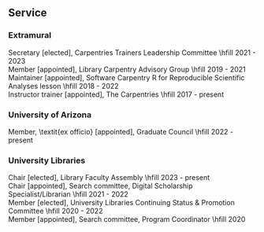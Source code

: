 ## Service

### Extramural

Secretary [elected], Carpentries Trainers Leadership Committee \hfill 2021 - 2023  
Member [appointed], Library Carpentry Advisory Group \hfill 2019 - 2021  
Maintainer [appointed], Software Carpentry R for Reproducible Scientific Analyses lesson \hfill 2018 - 2022  
Instructor trainer [appointed], The Carpentries \hfill 2017 - present  

### University of Arizona

Member, \textit{ex officio} [appointed], Graduate Council \hfill 2022 - present  

### University Libraries

Chair [elected], Library Faculty Assembly \hfill 2023 - present  
Chair [appointed], Search committee, Digital Scholarship Specialist/Librarian \hfill 2021 - 2022  
Member [elected], University Libraries Continuing Status & Promotion Committee \hfill 2020 - 2022  
Member [appointed], Search committee, Program Coordinator \hfill 2020  

